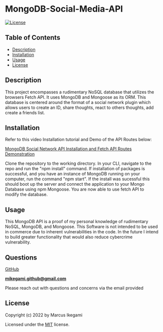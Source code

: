 
# MongoDB-Social-Media-API
[![License](https://img.shields.io/github/license/marcusikegami/mongodb-social-network-API)](LICENSE.txt)

## Table of Contents
* [Description](#description)
* [Installation](#installation)
* [Usage](#usage)
* [License](#license)

## Description 

This project encompasses a rudimentary NoSQL database that utilizes the browsers Fetch API. It uses MongoDB and Mongoose as its ORM. This database is centered around the format of a social network plugin which allows users to create an ID, share thoughts, react to others thoughts, add create a friends list. 

## Installation

Refer to this video Installation tutorial and Demo of the API Routes below:

[MongoDB Social Network API Installation and Fetch API Routes Demonstration](https://www.youtube.com/watch?v=X4gDWpk4yQ4&ab_channel=mikegami.github)

Clone the repository to the working directory. In your CLI, navigate to the repo and run the "npm install" command. If installation of packages is successful, and you have an instance of MongoDB running on your computer, run the command "npm start". If the install was sucessful this should boot up the server and connect the application to your Mongo Database using npm Mongoose. You are now able to use fetch API to modify the database.

## Usage

This MongoDB API is a proof of my personal knowledge of rudimentary NoSQL, MongoDB, and Mongoose. This Software is not intended to be used in commerce due to inherent vulnerabilities in the code. In the future I intend to build greater functionality that would also reduce cybercrime vulnerability.

## Questions

[GitHub](https://github.com/marcusikegami)

**mikegami.github@gmail.com**

Please reach out with questions and concerns via the email provided

## License

  Copyright (c) 2022 by Marcus Ikegami
  
  Licensed under the [MIT](LICENSE.txt) license.
  
